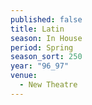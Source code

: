 ```yaml
---
published: false
title: Latin
season: In House
period: Spring
season_sort: 250
year: "96_97"
venue:
  - New Theatre
---
```



